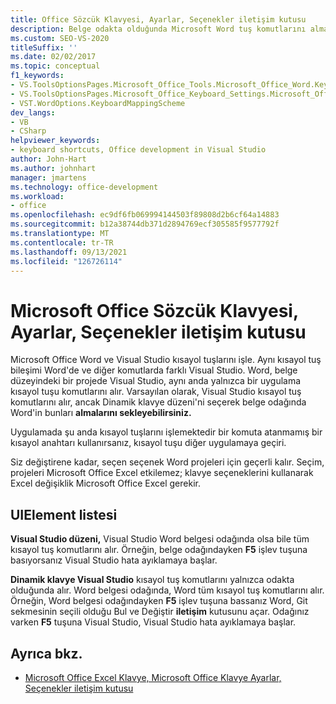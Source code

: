 ```yaml
---
title: Office Sözcük Klavyesi, Ayarlar, Seçenekler iletişim kutusu
description: Belge odakta olduğunda Microsoft Word tuş komutlarını almak için Dinamik klavye şemasını seçmeyi öğrenin.
ms.custom: SEO-VS-2020
titleSuffix: ''
ms.date: 02/02/2017
ms.topic: conceptual
f1_keywords:
- VS.ToolsOptionsPages.Microsoft_Office_Tools.Microsoft_Office_Word.Keyboard
- VS.ToolsOptionsPages.Microsoft_Office_Keyboard_Settings.Microsoft_Office_Word_Keyboard
- VST.WordOptions.KeyboardMappingScheme
dev_langs:
- VB
- CSharp
helpviewer_keywords:
- keyboard shortcuts, Office development in Visual Studio
author: John-Hart
ms.author: johnhart
manager: jmartens
ms.technology: office-development
ms.workload:
- office
ms.openlocfilehash: ec9df6fb069994144503f89808d2b6cf64a14883
ms.sourcegitcommit: b12a38744db371d2894769ecf305585f9577792f
ms.translationtype: MT
ms.contentlocale: tr-TR
ms.lasthandoff: 09/13/2021
ms.locfileid: "126726114"
---
```

# <a name="microsoft-office-word-keyboard-settings-options-dialog-box"></a>Microsoft Office Sözcük Klavyesi, Ayarlar, Seçenekler iletişim kutusu
  Microsoft Office Word ve Visual Studio kısayol tuşlarını işle. Aynı kısayol tuş bileşimi Word'de ve diğer komutlarda farklı Visual Studio. Word, belge düzeyindeki bir projede Visual Studio, aynı anda yalnızca bir uygulama kısayol tuşu komutlarını alır. Varsayılan olarak, Visual Studio kısayol tuş komutlarını alır, ancak Dinamik klavye düzeni'ni seçerek belge odağında Word'in bunları **almalarını sekleyebilirsiniz.**

 Uygulamada şu anda kısayol tuşlarını işlemektedir bir komuta atanmamış bir kısayol anahtarı kullanırsanız, kısayol tuşu diğer uygulamaya geçiri.

 Siz değiştirene kadar, seçen seçenek Word projeleri için geçerli kalır. Seçim, projeleri Microsoft Office Excel etkilemez; klavye seçeneklerini kullanarak Excel değişiklik Microsoft Office Excel gerekir.

## <a name="uielement-list"></a>UIElement listesi
 **Visual Studio düzeni,** Visual Studio Word belgesi odağında olsa bile tüm kısayol tuş komutlarını alır. Örneğin, belge odağındayken **F5** işlev tuşuna basıyorsanız Visual Studio hata ayıklamaya başlar.

 **Dinamik klavye Visual Studio** kısayol tuş komutlarını yalnızca odakta olduğunda alır. Word belgesi odağında, Word tüm kısayol tuş komutlarını alır. Örneğin, Word belgesi odağındayken **F5** işlev tuşuna bassanız  Word, Git sekmesinin seçili olduğu Bul ve Değiştir **iletişim** kutusunu açar. Odağınız varken **F5** tuşuna Visual Studio, Visual Studio hata ayıklamaya başlar.

## <a name="see-also"></a>Ayrıca bkz.
- [Microsoft Office Excel Klavye, Microsoft Office Klavye Ayarlar, Seçenekler iletişim kutusu](../vsto/microsoft-office-excel-keyboard-microsoft-office-keyboard-settings-options-dialog-box.md)
